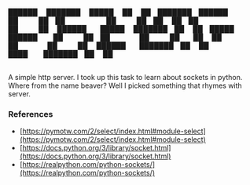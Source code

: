 ██████  ███████  █████  ██    ██ ███████ ██████  
██   ██ ██      ██   ██ ██    ██ ██      ██   ██ 
██████  █████   ███████ ██    ██ █████   ██████  
██   ██ ██      ██   ██  ██  ██  ██      ██   ██ 
██████  ███████ ██   ██   ████   ███████ ██   ██ 
                                                 
                                                 
A simple http server. I took up this task to learn about sockets in python.
Where from the name beaver? Well I picked something that rhymes with server.

### References
- [https://pymotw.com/2/select/index.html#module-select](https://pymotw.com/2/select/index.html#module-select)
- [https://docs.python.org/3/library/socket.html](https://docs.python.org/3/library/socket.html)
- [https://realpython.com/python-sockets/](https://realpython.com/python-sockets/)